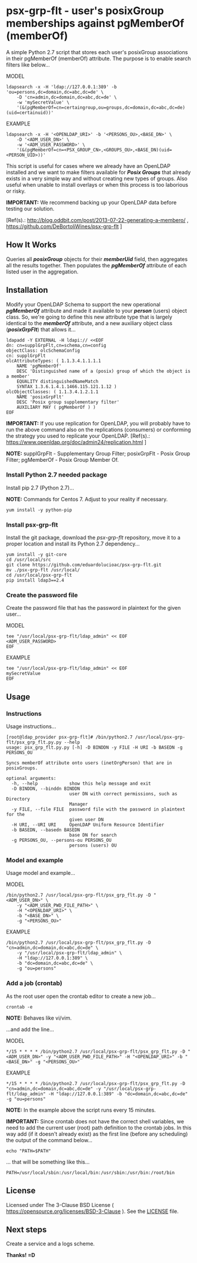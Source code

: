 # psx-grp-flt - user's posixGroup memberships against pgMemberOf (memberOf)

A simple Python 2.7 script that stores each user's posixGroup associations in their pgMemberOf (memberOf) attribute. The purpose is to enable search filters like below...

MODEL

```
ldapsearch -x -H 'ldap://127.0.0.1:389' -b 'ou=persons,dc=domain,dc=abc,dc=de' \
    -D 'cn=admin,dc=domain,dc=abc,dc=de' \
    -w 'mySecretValue' \
    '(&(pgMemberOf=cn=certaingroup,ou=groups,dc=domain,dc=abc,dc=de)(uid=certainuid))'
```

EXAMPLE

```
ldapsearch -x -H '<OPENLDAP_URI>' -b '<PERSONS_OU>,<BASE_DN>' \
    -D '<ADM_USER_DN>' \
    -w '<ADM_USER_PASSWORD>' \
    '(&(pgMemberOf=cn=<PSX_GROUP_CN>,<GROUPS_OU>,<BASE_DN)(uid=<PERSON_UID>))'
```

This script is useful for cases where we already have an OpenLDAP installed and we want to make filters available for ***Posix Groups*** that already exists in a very simple way and without creating new types of groups. Also useful when unable to install overlays or when this process is too laborious or risky.

**IMPORTANT:** We recommend backing up your OpenLDAP data before testing our solution.

[Ref(s).: http://blog.oddbit.com/post/2013-07-22-generating-a-membero/ ,
https://github.com/DeBortoliWines/psx-grp-flt ]

## How It Works

Queries all ***posixGroup*** objects for their ***memberUid*** field, then aggregates all the results together. Then populates the ***pgMemberOf*** attribute of each listed user in the aggregation.

## Installation

Modify your OpenLDAP Schema to support the new operational ***pgMemberOf*** attribute and made it available to your ***person*** (users) object class. So, we're going to define this new attribute type that is largely identical to the ***memberOf*** attribute, and a new auxiliary object class (***posixGrpFlt***) that allows it...

```
ldapadd -Y EXTERNAL -H ldapi:// <<EOF
dn: cn=supplGrpFlt,cn=schema,cn=config
objectClass: olcSchemaConfig
cn: supplGrpFlt
olcAttributeTypes: ( 1.1.3.4.1.1.1.1
    NAME 'pgMemberOf'
    DESC 'Distinguished name of a (posix) group of which the object is a member'
    EQUALITY distinguishedNameMatch
    SYNTAX 1.3.6.1.4.1.1466.115.121.1.12 )
olcObjectClasses: ( 1.1.3.4.1.2.1.1
    NAME 'posixGrpFlt'
    DESC 'Posix group supplementary filter'
    AUXILIARY MAY ( pgMemberOf ) )
EOF
```

**IMPORTANT:** If you use replication for OpenLDAP, you will probably have to run the above command also on the replications (consumers) or conforming the strategy you used to replicate your OpenLDAP.
[Ref(s).: https://www.openldap.org/doc/admin24/replication.html ]

**NOTE:** supplGrpFlt - Supplementary Group Filter; posixGrpFlt - Posix Group Filter; pgMemberOf - Posix Group Member Of.

### Install Python 2.7 needed package

Install pip 2.7 (Python 2.7)...

**NOTE:** Commands for Centos 7. Adjust to your reality if necessary.

```
yum install -y python-pip
```

### Install psx-grp-flt

Install the git package, download the *psx-grp-flt* repository, move it to a proper location and install its Python 2.7 dependency...

```
yum install -y git-core
cd /usr/local/src
git clone https://github.com/eduardolucioac/psx-grp-flt.git
mv ./psx-grp-flt /usr/local/
cd /usr/local/psx-grp-flt
pip install ldap3==2.4
```

### Create the password file

Create the password file that has the password in plaintext for the given user...

MODEL

```
tee "/usr/local/psx-grp-flt/ldap_admin" << EOF
<ADM_USER_PASSWORD>
EOF
```

EXAMPLE

```
tee "/usr/local/psx-grp-flt/ldap_admin" << EOF
mySecretValue
EOF
```

## Usage

### Instructions

Usage instructions...

```
[root@ldap_provider psx-grp-flt]# /bin/python2.7 /usr/local/psx-grp-flt/psx_grp_flt.py.py --help
usage: psx_grp_flt.py.py [-h] -D BINDDN -y FILE -H URI -b BASEDN -g PERSONS_OU

Syncs memberOf attribute onto users (inetOrgPerson) that are in posixGroups.

optional arguments:
  -h, --help            show this help message and exit
  -D BINDDN, --binddn BINDDN
                        user DN with correct permissions, such as Directory
                        Manager
  -y FILE, --file FILE  password file with the password in plaintext for the
                        given user DN
  -H URI, --URI URI     OpenLDAP Uniform Resource Identifier
  -b BASEDN, --basedn BASEDN
                        base DN for search
  -g PERSONS_OU, --persons-ou PERSONS_OU
                        persons (users) OU
```

### Model and example

Usage model and example...

MODEL

```
/bin/python2.7 /usr/local/psx-grp-flt/psx_grp_flt.py -D "<ADM_USER_DN>" \
    -y "<ADM_USER_PWD_FILE_PATH>" \
    -H "<OPENLDAP_URI>" \
    -b "<BASE_DN>" \
    -g "<PERSONS_OU>"
```

EXAMPLE

```
/bin/python2.7 /usr/local/psx-grp-flt/psx_grp_flt.py -D "cn=admin,dc=domain,dc=abc,dc=de" \
    -y "/usr/local/psx-grp-flt/ldap_admin" \
    -H "ldap://127.0.0.1:389" \
    -b "dc=domain,dc=abc,dc=de" \
    -g "ou=persons"
```

### Add a job (crontab)

As the root user open the crontab editor to create a new job...

```
crontab -e
```

**NOTE:** Behaves like vi/vim.

...and add the line...

MODEL

```
*/15 * * * * /bin/python2.7 /usr/local/psx-grp-flt/psx_grp_flt.py -D "<ADM_USER_DN>" -y "<ADM_USER_PWD_FILE_PATH>" -H "<OPENLDAP_URI>" -b "<BASE_DN>" -g "<PERSONS_OU>"
```

EXAMPLE

```
*/15 * * * * /bin/python2.7 /usr/local/psx-grp-flt/psx_grp_flt.py -D "cn=admin,dc=domain,dc=abc,dc=de" -y "/usr/local/psx-grp-flt/ldap_admin" -H "ldap://127.0.0.1:389" -b "dc=domain,dc=abc,dc=de" -g "ou=persons"
```

**NOTE:** In the example above the script runs every 15 minutes.

**IMPORTANT:** Since crontab does not have the correct shell variables, we need to add the current user (root) path definition to the crontab jobs. In this way add (if it doesn't already exist) as the first line (before any scheduling) the output of the command below...

```
echo "PATH=$PATH"
```

... that will be something like this...

```
PATH=/usr/local/sbin:/usr/local/bin:/usr/sbin:/usr/bin:/root/bin
```

## License

Licensed under The 3-Clause BSD License ( https://opensource.org/licenses/BSD-3-Clause ). See the [LICENSE](/LICENSE) file.

## Next steps

Create a service and a logs scheme.

**Thanks! =D**
